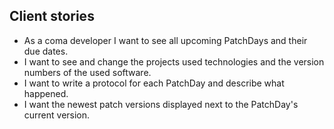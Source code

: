 ## Client stories

- As a coma developer I want to see all upcoming PatchDays and their due dates.
- I want to see and change the projects used technologies and the version numbers of the used software.
- I want to write a protocol for each PatchDay and describe what happened.
- I want the newest patch versions displayed next to the PatchDay's current version.
